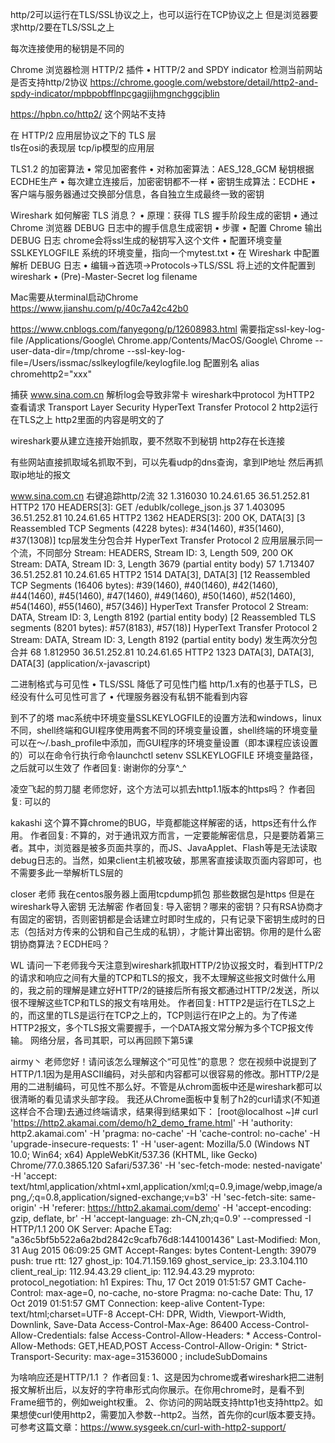 http/2可以运行在TLS/SSL协议之上，也可以运行在TCP协议之上
  但是浏览器要求http/2要在TLS/SSL之上

每次连接使用的秘钥是不同的


Chrome 浏览器检测 HTTP/2 插件
 • HTTP/2 and SPDY indicator    检测当前网站是否支持http/2协议
  https://chrome.google.com/webstore/detail/http2-and-spdy-indicator/mpbpobfflnpcgagjijhmgnchggcjblin
  
 https://hpbn.co/http2/  这个网站不支持
 
 
 
在 HTTP/2 应用层协议之下的 TLS 层   
 tls在osi的表现层  tcp/ip模型的应用层
 

TLS1.2 的加密算法
• 常见加密套件
• 对称加密算法：AES_128_GCM    秘钥根据ECDHE生产
  • 每次建立连接后，加密密钥都不一样
• 密钥生成算法：ECDHE
  • 客户端与服务器通过交换部分信息，各自独立生成最终一致的密钥 
  
  

Wireshark 如何解密 TLS 消息？
• 原理：获得 TLS 握手阶段生成的密钥
   • 通过 Chrome 浏览器 DEBUG 日志中的握手信息生成密钥
• 步骤
 • 配置 Chrome 输出 DEBUG 日志    chrome会将ssl生成的秘钥写入这个文件
   • 配置环境变量 SSLKEYLOGFILE   系统的环境变量，指向一个mytest.txt
• 在 Wireshark 中配置解析 DEBUG 日志
   • 编辑->首选项->Protocols->TLS/SSL   将上述的文件配置到wireshark
     • (Pre)-Master-Secret log filename  
     
 Mac需要从terminal启动Chrome      
     https://www.jianshu.com/p/40c7a42c42b0
  
  https://www.cnblogs.com/fanyegong/p/12608983.html    需要指定ssl-key-log-file
 /Applications/Google\ Chrome.app/Contents/MacOS/Google\ Chrome --user-data-dir=/tmp/chrome --ssl-key-log-file=/Users/issmac/sslkeylogfile/keylogfile.log
 配置别名
     alias chromehttp2="xxx"
     
 捕获  www.sina.com.cn     解析log会导致非常卡    wireshark中protocol 为HTTP2
 查看请求 
   Transport Layer Security
   HyperText Transfer Protocol 2    http2运行在TLS之上   http2里面的内容是明文的了   

   
 wireshark要从建立连接开始抓取，要不然取不到秘钥   http2存在长连接
 
有些网站直接抓取域名抓取不到，可以先看udp的dns查询，拿到IP地址
 然后再抓取ip地址的报文
 

www.sina.com.cn  右键追踪http/2流
32	1.316030	10.24.61.65	36.51.252.81	HTTP2	170		HEADERS[3]: GET /edublk/college_json.js
37	1.403095	36.51.252.81	10.24.61.65	HTTP2	1362		HEADERS[3]: 200 OK, DATA[3]
   [3 Reassembled TCP Segments (4228 bytes): #34(1460), #35(1460), #37(1308)] tcp层发生分包合并
   HyperText Transfer Protocol 2    应用层展示同一个流，不同部分
      Stream: HEADERS, Stream ID: 3, Length 509, 200 OK
      Stream: DATA, Stream ID: 3, Length 3679 (partial entity body)
57	1.713407	36.51.252.81	10.24.61.65	HTTP2	1514		DATA[3], DATA[3]
    [12 Reassembled TCP Segments (16406 bytes): #39(1460), #40(1460), #42(1460), #44(1460), #45(1460), #47(1460), #49(1460), #50(1460), #52(1460), #54(1460), #55(1460), #57(346)]
    HyperText Transfer Protocol 2
         Stream: DATA, Stream ID: 3, Length 8192 (partial entity body)
    [2 Reassembled TLS segments (8201 bytes): #57(8183), #57(18)]
    HyperText Transfer Protocol 2
        Stream: DATA, Stream ID: 3, Length 8192 (partial entity body)   发生两次分包合并
68	1.812950	36.51.252.81	10.24.61.65	HTTP2	1323		DATA[3], DATA[3], DATA[3] (application/x-javascript)

 
 
二进制格式与可见性
• TLS/SSL 降低了可见性门槛      http/1.x有的也基于TLS，已经没有什么可见性可言了
  • 代理服务器没有私钥不能看到内容   
 

 
 
 

到不了的塔
mac系统中环境变量SSLKEYLOGFILE的设置方法和windows，linux不同，shell终端和GUI程序使用两套不同的环境变量设置，shell终端的环境变量可以在～/.bash_profile中添加，而GUI程序的环境变量设置（即本课程应该设置的）可以在命令行执行命令launchctl setenv SSLKEYLOGFILE 环境变量路径，之后就可以生效了
作者回复: 谢谢你的分享^_^

凌空飞起的剪刀腿
老师您好，这个方法可以抓去http1.1版本的https吗？
作者回复: 可以的


kakashi
这个算不算chrome的BUG，毕竟都能这样解密的话，https还有什么作用。
作者回复: 不算的，对于通讯双方而言，一定要能解密信息，只是要防着第三者。其中，浏览器是被多页面共享的，而JS、JavaApplet、Flash等是无法读取debug日志的。当然，如果client主机被攻破，那黑客直接读取页面内容即可，也不需要多此一举解析TLS层的



closer
老师 我在centos服务器上面用tcpdump抓包 那些数据包是https 但是在wireshark导入密钥 无法解密
作者回复: 导入密钥？哪来的密钥？只有RSA协商才有固定的密钥，否则密钥都是会话建立时即时生成的，只有记录下密钥生成时的日志（包括对方传来的公钥和自己生成的私钥），才能计算出密钥。你用的是什么密钥协商算法？ECDHE吗？


 WL
 请问一下老师我今天注意到wireshark抓取HTTP/2协议报文时，看到HTTP/2的请求和响应之间有大量的TCP和TLS的报文，我不太理解这些报文时做什么用的，我之前的理解是建立好HTTP/2的链接后所有报文都通过HTTP/2发送，所以很不理解这些TCP和TLS的报文有啥用处。
 作者回复: HTTP2是运行在TLS之上的，而这里的TLS是运行在TCP之上的，TCP则运行在IP之上的。为了传递HTTP2报文，多个TLS报文需要握手，一个DATA报文常分解为多个TCP报文传输。
 网络分层，各司其职，可以再回顾下第5课
 
 

airmy丶
老师您好！请问该怎么理解这个“可见性”的意思？
您在视频中说提到了 HTTP/1.1因为是用ASCII编码，对头部和内容都可以很容易的修改。那HTTP/2是用的二进制编码，可见性不那么好。不管是从chrom面板中还是wireshark都可以很清晰的看见请求头部字段。
我还从Chrome面板中复制了h2的curl请求(不知道这样合不合理)去通过终端请求，结果得到结果如下：
[root@localhost ~]# curl 'https://http2.akamai.com/demo/h2_demo_frame.html' -H 'authority: http2.akamai.com' -H 'pragma: no-cache' -H 'cache-control: no-cache' -H 'upgrade-insecure-requests: 1' -H 'user-agent: Mozilla/5.0 (Windows NT 10.0; Win64; x64) AppleWebKit/537.36 (KHTML, like Gecko) Chrome/77.0.3865.120 Safari/537.36' -H 'sec-fetch-mode: nested-navigate' -H 'accept: text/html,application/xhtml+xml,application/xml;q=0.9,image/webp,image/apng,*/*;q=0.8,application/signed-exchange;v=b3' -H 'sec-fetch-site: same-origin' -H 'referer: https://http2.akamai.com/demo' -H 'accept-encoding: gzip, deflate, br' -H 'accept-language: zh-CN,zh;q=0.9' --compressed -I
HTTP/1.1 200 OK
Server: Apache
ETag: "a36c5bf5b522a6a2bd2842c9cafb76d8:1441001436"
Last-Modified: Mon, 31 Aug 2015 06:09:25 GMT
Accept-Ranges: bytes
Content-Length: 39079
push: true
rtt: 127
ghost_ip: 104.71.159.169
ghost_service_ip: 23.3.104.110
client_real_ip: 112.94.43.29
client_ip: 112.94.43.29
myproto:
protocol_negotiation: h1
Expires: Thu, 17 Oct 2019 01:51:57 GMT
Cache-Control: max-age=0, no-cache, no-store
Pragma: no-cache
Date: Thu, 17 Oct 2019 01:51:57 GMT
Connection: keep-alive
Content-Type: text/html;charset=UTF-8
Accept-CH: DPR, Width, Viewport-Width, Downlink, Save-Data
Access-Control-Max-Age: 86400
Access-Control-Allow-Credentials: false
Access-Control-Allow-Headers: *
Access-Control-Allow-Methods: GET,HEAD,POST
Access-Control-Allow-Origin: *
Strict-Transport-Security: max-age=31536000 ; includeSubDomains

为啥响应还是HTTP/1.1 ？
作者回复: 1、这是因为chrome或者wireshark把二进制报文解析出后，以友好的字符串形式向你展示。在你用chrome时，是看不到Frame细节的，例如weight权重。
2、你访问的网站既支持http1也支持http2。如果想使curl使用http2，需要加入参数--http2。当然，首先你的curl版本要支持。可参考这篇文章：https://www.sysgeek.cn/curl-with-http2-support/ 
 
 
 

